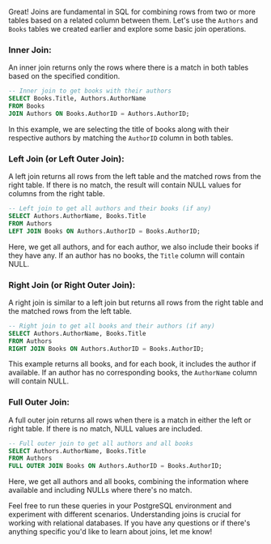 Great! Joins are fundamental in SQL for combining rows from two or more tables based on a related column between them. Let's use the `Authors` and `Books` tables we created earlier and explore some basic join operations.

### Inner Join:

An inner join returns only the rows where there is a match in both tables based on the specified condition.

```sql
-- Inner join to get books with their authors
SELECT Books.Title, Authors.AuthorName
FROM Books
JOIN Authors ON Books.AuthorID = Authors.AuthorID;
```

In this example, we are selecting the title of books along with their respective authors by matching the `AuthorID` column in both tables.

### Left Join (or Left Outer Join):

A left join returns all rows from the left table and the matched rows from the right table. If there is no match, the result will contain NULL values for columns from the right table.

```sql
-- Left join to get all authors and their books (if any)
SELECT Authors.AuthorName, Books.Title
FROM Authors
LEFT JOIN Books ON Authors.AuthorID = Books.AuthorID;
```

Here, we get all authors, and for each author, we also include their books if they have any. If an author has no books, the `Title` column will contain NULL.

### Right Join (or Right Outer Join):

A right join is similar to a left join but returns all rows from the right table and the matched rows from the left table.

```sql
-- Right join to get all books and their authors (if any)
SELECT Authors.AuthorName, Books.Title
FROM Authors
RIGHT JOIN Books ON Authors.AuthorID = Books.AuthorID;
```

This example returns all books, and for each book, it includes the author if available. If an author has no corresponding books, the `AuthorName` column will contain NULL.

### Full Outer Join:

A full outer join returns all rows when there is a match in either the left or right table. If there is no match, NULL values are included.

```sql
-- Full outer join to get all authors and all books
SELECT Authors.AuthorName, Books.Title
FROM Authors
FULL OUTER JOIN Books ON Authors.AuthorID = Books.AuthorID;
```

Here, we get all authors and all books, combining the information where available and including NULLs where there's no match.

Feel free to run these queries in your PostgreSQL environment and experiment with different scenarios. Understanding joins is crucial for working with relational databases. If you have any questions or if there's anything specific you'd like to learn about joins, let me know!